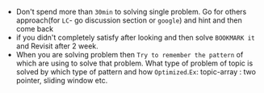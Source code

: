 * Don't spend more than `30min` to solving single problem. Go for others approach(for `LC`- go discussion section or `google`) and hint and then come back
* if you didn't completely satisfy after looking and then solve `BOOKMARK it` and Revisit after 2 week.
* When you are solving problem then `Try to remember the pattern` of which are using to solve that problem. What type of problem of topic is solved by which type of pattern and how `Optimized`.`Ex`: topic-array : two pointer, sliding window etc.